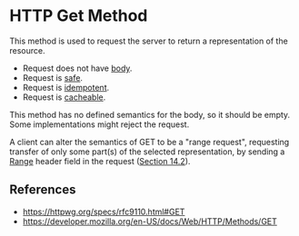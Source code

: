 # HTTP Get Method

This method is used to request the server to return a representation of the resource.

- Request does not have [body](/http/body).
- Request is [safe](/http/requests/safe).
- Request is [idempotent](/http/requests/idempotent).
- Request is [cacheable](/http/requests/cacheable).

This method has no defined semantics for the body, so it should be empty. Some implementations might reject the request.

A client can alter the semantics of GET to be a "range request", requesting transfer of only some part(s) of the selected representation, by sending a [Range](https://httpwg.org/specs/rfc9110.html#field.range) header field in the request ([Section 14.2](https://httpwg.org/specs/rfc9110.html#field.range "Range")).

## References

- https://httpwg.org/specs/rfc9110.html#GET
- https://developer.mozilla.org/en-US/docs/Web/HTTP/Methods/GET
